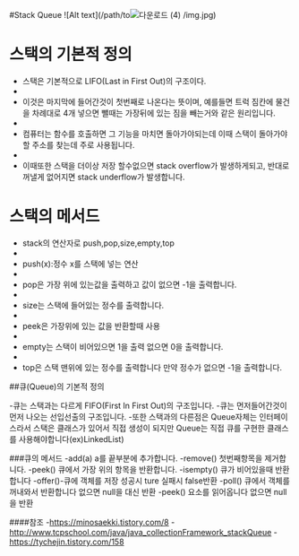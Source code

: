 #Stack Queue
![Alt text](/path/to![다운로드 (4)](https://user-images.githubusercontent.com/100178951/155239925-2327d206-2d3b-47aa-b3e6-e33a2173dd47.png)
/img.jpg)


스택의 기본적 정의
==

 - 스택은 기본적으로 LIFO(Last in First Out)의 구조이다.
 - 
 - 이것은 마지막에 들어간것이 첫번째로 나온다는 뜻이며, 예를들면 트럭 짐칸에 물건을 차례대로 4개 넣으면 뺄때는 가장뒤에 있는 짐을 빼는거와 같은 원리입니다.
 - 
 - 컴퓨터는 함수를 호출하면 그 기능을 마치면  돌아가야되는데 이때 스택이 돌아가야할 주소를 찾는데 주로 사용됩니다.
 - 
 - 이때또한 스택을 더이상 저장 할수없으면 stack overflow가 발생하게되고, 반대로 꺼낼게 없어지면 stack underflow가 발생합니다.
 
스택의 메서드
===
 - stack의 연산자로 push,pop,size,empty,top
 - 
 - push(x):정수 x를 스택에 넣는 연산
 - 
 - pop은 가장 위에 있는값을 출력하고 값이 없으면 -1을 출력합니다.
 - 
 - size는 스택에 들어있는 정수를 출력합니다.
 - 
 - peek은 가장위에 있는 값을 반환할때 사용
 - 
 - empty는 스택이 비어있으면 1을 출력 없으면 0을 출력합니다.
 - 
 - top은 스택 맨위에 있는 정수를 출력합니다 만약 정수가 없으면 -1을 출력합니다.


##큐(Queue)의 기본적 정의
  
  -큐는 스택과는 다르게 FIFO(First In First Out)의 구조입니다.
  -큐는 먼저들어간것이 먼저 나오는 선입선출의 구조입니다.
  -또한 스택과의 다른점은 Queue자체는 인터페이스라서 스택은 클래스가 있어서 직접 생성이 되지만 Queue는 직접 큐를 구현한 클래스를 사용해야합니다(ex)LinkedList)
  
  ###큐의 메서드
  -add(a) a를 끝부분에 추가합니다.
  -remove() 첫번째항목을 제거합니다.
  -peek() 큐에서 가장 위의 항목을 반환합니다.
  -isempty() 큐가 비어있을때 반환합니다
  -offer()-큐에 객체를 저장 성공시 ture 실패시 false반환
  -poll() 큐에서 객체를 꺼내와서 반환합니다 없으면 null을 대신 반환
  -peek() 요소를 읽어옵니다 없으면 null을 반환
  
  ####참조
   -https://minosaekki.tistory.com/8
   -http://www.tcpschool.com/java/java_collectionFramework_stackQueue
   -https://tychejin.tistory.com/158
